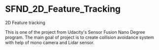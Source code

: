 # SFND_2D_Feature_Tracking
2D Feature tracking

This is one of the project from Udacity's Sensor Fusion Nano Degree program. The main goal of project is to create collision avoidance system with help of mono camera and Lidar sensor.

